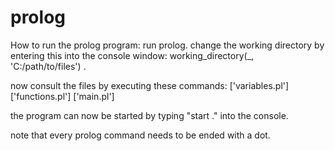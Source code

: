 # prolog

How to run the prolog program:
run prolog.
change the working directory by entering this into the console window:
working_directory(_, 'C:/path/to/files') .

now consult the files by executing these commands:
['variables.pl']
['functions.pl']
['main.pl']

the program can now be started by typing "start ." into the console.

note that every prolog command needs to be ended with a dot.
